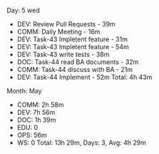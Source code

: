 Day: 5 wed
 - DEV: Review Pull Requests - 39m
 - COMM: Daily Meeting - 16m
 - DEV: Task-43 Impletent feature - 31m
 - DEV: Task-43 Impletent feature - 54m
 - DEV: Task-43 write tests - 38m
 - DOC: Task-44 read BA documents - 32m
 - COMM: Task-44 discuss with BA - 21m
 - DEV: Task-44 Implement - 52m
   Total: 4h 43m

Month: May
 - COMM: 2h 58m
 - DEV: 7h 56m
 - DOC: 1h 39m
 - EDU: 0
 - OPS: 56m
 - WS: 0
   Total: 13h 29m, Days: 3, Avg: 4h 29m


